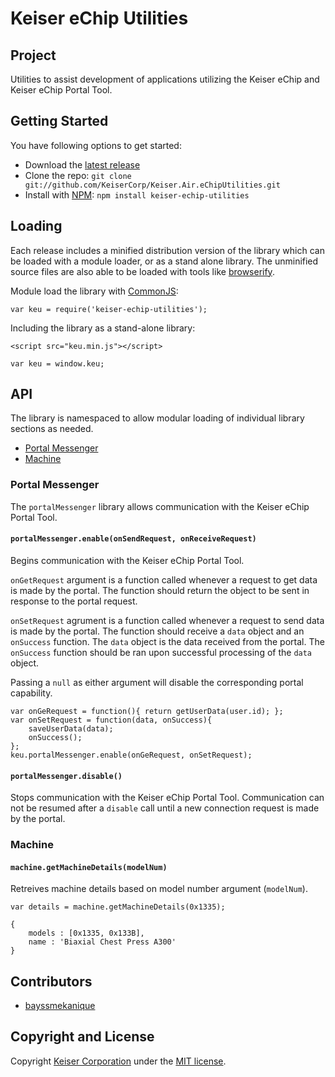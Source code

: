 # Keiser eChip Utilities
## Project
Utilities to assist development of applications utilizing the Keiser eChip and Keiser eChip Portal Tool.

## Getting Started
You have following options to get started:
- Download the [latest release](https://github.com/KeiserCorp/Keiser.Air.eChipUtilities/releases/latest)
- Clone the repo: `git clone git://github.com/KeiserCorp/Keiser.Air.eChipUtilities.git`
- Install with [NPM](https://www.npmjs.com/): `npm install keiser-echip-utilities`

## Loading
Each release includes a minified distribution version of the library which can be loaded with a module loader, or as a stand alone library.  The unminified source files are also able to be loaded with tools like [browserify](http://browserify.org/).

Module load the library with [CommonJS](http://www.commonjs.org/):

```
var keu = require('keiser-echip-utilities');
```

Including the library as a stand-alone library:

```
<script src="keu.min.js"></script>
```

```
var keu = window.keu;
```

## API
The library is namespaced to allow modular loading of individual library sections as needed.
- [Portal Messenger](#portal-messenger)
- [Machine](#machine)

### Portal Messenger
The `portalMessenger` library allows communication with the Keiser eChip Portal Tool.

#### `portalMessenger.enable(onSendRequest, onReceiveRequest)`
Begins communication with the Keiser eChip Portal Tool.

`onGetRequest` argument is a function called whenever a request to get data is made by the portal.  The function should return the object to be sent in response to the portal request.

`onSetRequest` agrument is a function called whenever a request to send data is made by the portal.  The function should receive a `data` object and an `onSuccess` function.  The `data` object is the data received from the portal.  The `onSuccess` function should be ran upon successful processing of the `data` object.

Passing a `null` as either argument will disable the corresponding portal capability.

```
var onGeRequest = function(){ return getUserData(user.id); };
var onSetRequest = function(data, onSuccess){
    saveUserData(data);
    onSuccess();
};
keu.portalMessenger.enable(onGeRequest, onSetRequest);
```

#### `portalMessenger.disable()`
Stops communication with the Keiser eChip Portal Tool.  Communication can not be resumed after a `disable` call until a new connection request is made by the portal.

### Machine
#### `machine.getMachineDetails(modelNum)`
Retreives machine details based on model number argument (`modelNum`).

```
var details = machine.getMachineDetails(0x1335);
```

```
{
    models : [0x1335, 0x133B],
    name : 'Biaxial Chest Press A300'
}
```

## Contributors
- [bayssmekanique](https://github.com/bayssmekanique)

## Copyright and License
Copyright [Keiser Corporation](http://keiser.com/) under the [MIT license](LICENSE.md).

